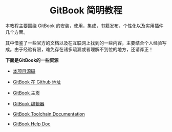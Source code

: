 ## 
<h1 style='text-align:center;'>GitBook 简明教程</h1>

本教程主要围绕 GitBook 的安装，使用，集成，书籍发布，个性化以及实用插件几个方面。

其中借鉴了一些官方的文档以及在互联网上找到的一些内容，主要结合个人经验写成。由于经验有限，难免存在诸多疏漏或者理解不到位的地方，还请斧正！

**下面是GitBook的一些资源**

*   [本项目源码](https://github.com/JasonHsu9/)

*   [GitBook 在 Github 地址](https://github.com/GitbookIO/)
*   [GitBook 主页](https://www.gitbook.com/)
*   [GitBook 编辑器](https://www.gitbook.com/editor/osx)
*   [GitBook Toolchain Documentation](http://toolchain.gitbook.com/)
*   [GitBook Help Doc](http://help.gitbook.com/)



